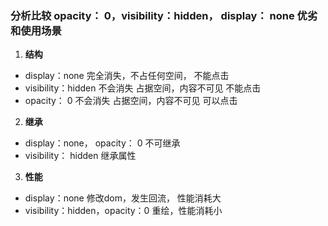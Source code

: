 ### 分析比较 opacity： 0，visibility：hidden， display： none 优劣和使用场景

1. **结构**
- display：none 完全消失，不占任何空间， 不能点击
- visibility：hidden 不会消失 占据空间，内容不可见 不能点击
- opacity： 0  不会消失 占据空间，内容不可见  可以点击
2. **继承**
- display：none， opacity： 0 不可继承
- visibility： hidden     继承属性
3. **性能**
- display：none  修改dom，发生回流， 性能消耗大
- visibility：hidden，opacity：0   重绘，性能消耗小